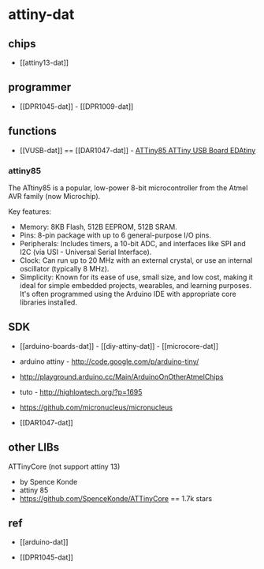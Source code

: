 
# attiny-dat 

## chips 

- [[attiny13-dat]]

## programmer 

- [[DPR1045-dat]] - [[DPR1009-dat]]

## functions 

- [[VUSB-dat]] == [[DAR1047-dat]] - [ATTiny85 ATTiny USB Board EDAtiny](https://www.electrodragon.com/product/attiny85-mini-dev-board-lilytiny-digispark-edatiny/)


### attiny85

The ATtiny85 is a popular, low-power 8-bit microcontroller from the Atmel AVR family (now Microchip).

Key features:

- Memory: 8KB Flash, 512B EEPROM, 512B SRAM.
- Pins: 8-pin package with up to 6 general-purpose I/O pins.
- Peripherals: Includes timers, a 10-bit ADC, and interfaces like SPI and I2C (via USI - Universal Serial Interface).
- Clock: Can run up to 20 MHz with an external crystal, or use an internal oscillator (typically 8 MHz).
- Simplicity: Known for its ease of use, small size, and low cost, making it ideal for simple embedded projects, wearables, and learning purposes. It's often programmed using the Arduino IDE with appropriate core libraries installed.



## SDK

- [[arduino-boards-dat]] - [[diy-attiny-dat]] - [[microcore-dat]]


- arduino attiny - http://code.google.com/p/arduino-tiny/

- http://playground.arduino.cc/Main/ArduinoOnOtherAtmelChips

- tuto - http://highlowtech.org/?p=1695

- https://github.com/micronucleus/micronucleus

- [[DAR1047-dat]]



## other LIBs 

ATTinyCore (not support attiny 13)
- by Spence Konde
- attiny 85
- https://github.com/SpenceKonde/ATTinyCore == 1.7k stars



## ref

- [[arduino-dat]]

- [[DPR1045-dat]]